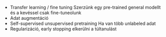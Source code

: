 + Transfer learning / fine tuning
	Szerzünk egy pre-trained general modellt és a kevéssel csak fine-tuneolunk
+ Adat augmentáció
+ Self-supervised unsupervised pretraining
	Ha van több unlabeled adat
+ Regularizáció, early stopping elkerülni a túltanulást

